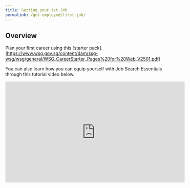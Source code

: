 ```yaml
---
title: Getting your 1st Job
permalink: /get-employed/first-job/
---
```


## Overview

Plan your first career using this [starter pack].(https://www.wsg.gov.sg/content/dam/ssg-wsg/wsg/general/WSG_CareerStarter_Pages%20for%20Web_V2501.pdf)


You can also learn how you can equip yourself with Job Search Essentials through this tutorial video below.

<iframe width="560" height="315" src="https://www.youtube.com/embed/w6d08_VPwiI" frameborder="0" allow="accelerometer; autoplay; encrypted-media; gyroscope; picture-in-picture" allowfullscreen></iframe>
